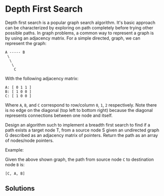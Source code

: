 # Depth First Search

Depth first search is a popular graph search algorithm. It's basic approach can be characterized by exploring on path completely before trying other possible paths. In graph problems, a common way to represent a graph is by using an adjacency matrix. For a simple directed, graph, we can represent the graph:

```
A ----- B
 \
  \
   \
    C
```

With the following adjacency matrix:
```
A: [ 0 1 1 ]
B: [ 1 0 0 ]
C: [ 1 0 0 ]
```

Where `A`, `B`, and `C` correspond to row/column `0`, `1`, `2` respectively. Note there is no edge on the diagonal (top left to bottom right) because the diagonal represents connections between one node and itself.

Design an algorithm such to implement a breadth first search to find if a path exists a target node T, from a source node S given an undirected graph G described as an adjacency matrix of pointers. Return the path as an array of nodes/node pointers.

Example:

Given the above shown graph, the path from source node `C` to destination node `B` is:
```
[C, A, B]
```

## Solutions


